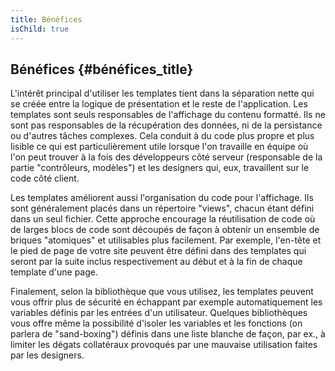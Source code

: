 ```yaml
---
title: Bénéfices
isChild: true
---
```


## Bénéfices {#bénéfices_title}

L'intérêt principal d'utiliser les templates tient dans la séparation nette qui se créée entre la logique de présentation 
et le reste de l'application. Les templates sont seuls responsables de l'affichage du contenu formatté. Ils ne sont pas 
responsables de la récupération des données, ni de la persistance ou d'autres tâches complexes. Cela conduit à du code 
plus propre et plus lisible ce qui est particulièrement utile lorsque l'on travaille en équipe où l'on peut trouver 
à la fois des développeurs côté serveur (responsable de la partie "contrôleurs, modèles") et les designers qui, eux, 
travaillent sur le code côté client.

Les templates améliorent aussi l'organisation du code pour l'affichage. Ils sont généralement placés dans un répertoire 
"views", chacun étant défini dans un seul fichier. Cette approche encourage la réutilisation de code où de larges blocs 
de code sont découpés de façon à obtenir un ensemble de briques "atomiques" et utilisables plus facilement. Par exemple, 
l'en-tête et le pied de page de votre site peuvent être défini dans des templates qui seront par la suite inclus 
respectivement au début et à la fin de chaque template d'une page.

Finalement, selon la bibliothèque que vous utilisez, les templates peuvent vous offrir plus de sécurité en échappant 
par exemple automatiquement les variables définis par les entrées d'un utilisateur. Quelques bibliothèques vous offre 
même la possibilité d'isoler les variables et les fonctions (on parlera de "sand-boxing") définis dans une liste blanche 
de façon, par ex., à limiter les dégats collatéraux provoqués par une mauvaise utilisation faites par les designers.
